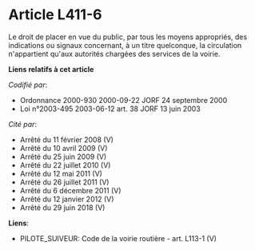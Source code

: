# Article L411-6

Le droit de placer en vue du public, par tous les moyens appropriés, des indications ou signaux concernant, à un titre
quelconque, la circulation n'appartient qu'aux autorités chargées des services de la voirie.

**Liens relatifs à cet article**

_Codifié par_:

  - Ordonnance 2000-930 2000-09-22 JORF 24 septembre 2000
  - Loi n°2003-495 2003-06-12 art. 38 JORF 13 juin 2003

_Cité par_:

  - Arrêté du 11 février 2008 (V)
  - Arrêté du 10 avril 2009 (V)
  - Arrêté du 25 juin 2009 (V)
  - Arrêté du 22 juillet 2010 (V)
  - Arrêté du 12 mai 2011 (V)
  - Arrêté du 26 juillet 2011 (V)
  - Arrêté du 6 décembre 2011 (V)
  - Arrêté du 12 janvier 2012 (V)
  - Arrêté du 29 juin 2018 (V)

**Liens**:

  - PILOTE_SUIVEUR: Code de la voirie routière - art. L113-1 (V)
